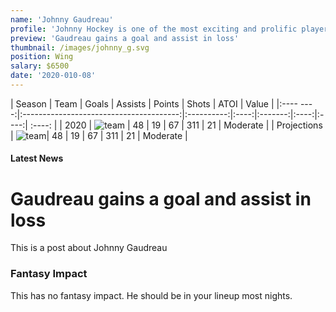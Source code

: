 ```yaml
---
name: 'Johnny Gaudreau'
profile: 'Johnny Hockey is one of the most exciting and prolific players in the game.'
preview: 'Gaudreau gains a goal and assist in loss'
thumbnail: /images/johnny_g.svg
position: Wing
salary: $6500
date: '2020-010-08'
---
```


|  Season    |               Team                     |       Goals |  Assists | Points |  Shots |   ATOI  |  Value  |
|:---- ----:|:---------------------------------------:|:----------:|:----:|:-------:|:----:|:----:| :----: |
|  2020 | ![team](https://i.imgur.com/ZZZzKJC.jpg#team) |        48  |    19  |     67  |    311   |   21 |  Moderate |
|  Projections | ![team](https://i.imgur.com/ZZZzKJC.jpg#team)|  48 |     19  |     67  |    311   |   21 |  Moderate |


#### Latest News

# Gaudreau gains a goal and assist in loss

This is a post about Johnny Gaudreau 

### Fantasy Impact 

This has no fantasy impact. He should be in your lineup most nights.



